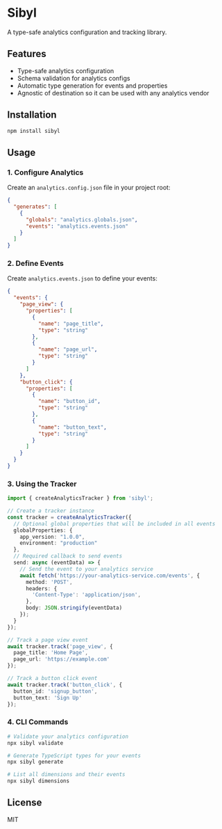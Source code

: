 # Sibyl

A type-safe analytics configuration and tracking library.

## Features

- Type-safe analytics configuration
- Schema validation for analytics configs
- Automatic type generation for events and properties
- Agnostic of destination so it can be used with any analytics vendor

## Installation

```bash
npm install sibyl
```

## Usage

### 1. Configure Analytics

Create an `analytics.config.json` file in your project root:

```json
{
  "generates": [
    {
      "globals": "analytics.globals.json",
      "events": "analytics.events.json"
    }
  ]
}
```

### 2. Define Events

Create `analytics.events.json` to define your events:

```json
{
  "events": {
    "page_view": {
      "properties": [
        {
          "name": "page_title",
          "type": "string"
        },
        {
          "name": "page_url",
          "type": "string"
        }
      ]
    },
    "button_click": {
      "properties": [
        {
          "name": "button_id",
          "type": "string"
        },
        {
          "name": "button_text",
          "type": "string"
        }
      ]
    }
  }
}
```

### 3. Using the Tracker

```typescript
import { createAnalyticsTracker } from 'sibyl';

// Create a tracker instance
const tracker = createAnalyticsTracker({
  // Optional global properties that will be included in all events
  globalProperties: {
    app_version: "1.0.0",
    environment: "production"
  },
  // Required callback to send events
  send: async (eventData) => {
    // Send the event to your analytics service
    await fetch('https://your-analytics-service.com/events', {
      method: 'POST',
      headers: {
        'Content-Type': 'application/json',
      },
      body: JSON.stringify(eventData)
    });
  }
});

// Track a page view event
await tracker.track('page_view', {
  page_title: 'Home Page',
  page_url: 'https://example.com'
});

// Track a button click event
await tracker.track('button_click', {
  button_id: 'signup_button',
  button_text: 'Sign Up'
});
```

### 4. CLI Commands

```bash
# Validate your analytics configuration
npx sibyl validate

# Generate TypeScript types for your events
npx sibyl generate

# List all dimensions and their events
npx sibyl dimensions
```

## License

MIT
